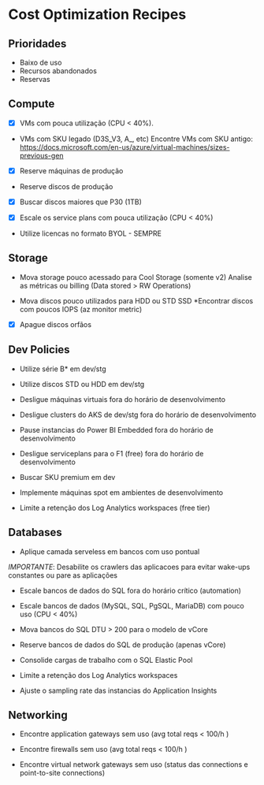 
# Cost Optimization Recipes

## Prioridades

- Baixo de uso
- Recursos abandonados
- Reservas

## Compute
- [x] VMs com pouca utilização (CPU < 40%). 

- VMs com SKU legado (D3S_V3, A_, etc)
Encontre VMs com SKU antigo:
https://docs.microsoft.com/en-us/azure/virtual-machines/sizes-previous-gen

- [x] Reserve máquinas de produção

- Reserve discos de produção
- [x] Buscar discos maiores que P30 (1TB)

- [x] Escale os service plans com pouca utilização (CPU < 40%)

- Utilize licencas no formato BYOL - SEMPRE

## Storage
- Mova storage pouco acessado para Cool Storage (somente v2)
Analise as métricas ou billing (Data stored > RW Operations)

- Mova discos pouco utilizados para HDD ou STD SSD
*Encontrar discos com poucos IOPS (az monitor metric)

- [x] Apague discos orfãos



## Dev Policies
- Utilize série B* em dev/stg

- Utilize discos STD ou HDD em dev/stg

- Desligue máquinas virtuais fora do horário de desenvolvimento

- Desligue clusters do AKS de dev/stg fora do horário de desenvolvimento

- Pause instancias do Power BI Embedded fora do horário de desenvolvimento

- Desligue serviceplans para o F1 (free) fora do horário de desenvolvimento
* Buscar SKU premium em dev

- Implemente máquinas spot em ambientes de desenvolvimento

- Limite a retenção dos Log Analytics workspaces (free tier)


## Databases
- Aplique camada serveless em bancos com uso pontual

*IMPORTANTE*: Desabilite os crawlers das aplicacoes para evitar wake-ups constantes ou pare as aplicações

- Escale bancos de dados do SQL fora do horário crítico (automation)

- Escale bancos de dados (MySQL, SQL, PgSQL, MariaDB) com pouco uso (CPU < 40%)

- Mova bancos do SQL DTU > 200 para o modelo de vCore

- Reserve bancos de dados do SQL de produção (apenas vCore)

- Consolide cargas de trabalho com o SQL Elastic Pool

- Limite a retenção dos Log Analytics workspaces

- Ajuste o sampling rate das instancias do Application Insights

## Networking

- Encontre application gateways sem uso (avg total reqs < 100/h )

- Encontre firewalls sem uso (avg total reqs < 100/h )

- Encontre virtual network gateways sem uso (status das connections e point-to-site connections)